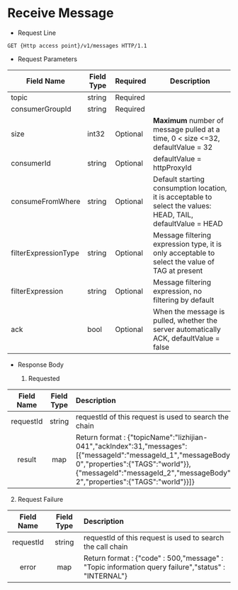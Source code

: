 # Receive Message

- Request Line

```
GET {Http access point}/v1/messages HTTP/1.1
```

- Request Parameters

| Field Name                     | Field Type | Required     | Description                                                        |
| -------------------- | ---------- | ------------ | ----------------------------------------------------------- |
| topic                | string     | Required     |                                                             |
| consumerGroupId      | string     | Required     |                                                             |
| size                 | int32      | Optional     | **Maximum** number of message pulled at a time, 0 < size <=32, defaultValue = 32  |
| consumerId           | string     | Optional     | defaultValue = httpProxyId              |
| consumeFromWhere     | string     | Optional     | Default starting consumption location, it is acceptable to select the values: HEAD, TAIL, defaultValue = HEAD |
| filterExpressionType | string     | Optional     | Message filtering expression type, it is only acceptable to select the value of TAG at present                       |
| filterExpression     | string     | Optional     | Message filtering expression, no filtering by default                                |
| ack                  | bool       | Optional     | When the message is pulled, whether the server automatically ACK, defaultValue = false           |

- Response Body

  1. Requested

|  Field Name   | Field Type | Description                                                         |
|:----:|:----:|:----|
| requestId |  string  | requestId of this request is used to search the call chain |
|  result   |   map    | Return format : {"topicName":"lizhijian-041","ackIndex":31,"messages":[{"messageId":"messageId_1","messageBody":"test-0","properties":{"TAGS":"world"}},{"messageId":"messageId_2","messageBody":"test-2","properties":{"TAGS":"world"}}]} |

  2. Request Failure

| Field Name | Field Type | Description                                                         |
|:----:|:----:|:----|
| requestId |  string  | requestId of this request is used to search the call chain |
|   error   |   map    | Return format : {"code" : 500,"message" : "Topic information query failure","status" : "INTERNAL"} |
